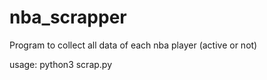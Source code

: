 # nba_scrapper
Program to collect all data of each nba player (active or not)

usage: python3 scrap.py

